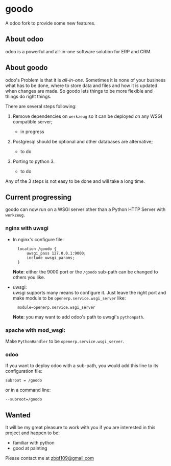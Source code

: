 # goodo
A odoo fork to provide some new features.

## About odoo
odoo is a powerful and all\-in\-one software solution for ERP and CRM.

## About goodo
odoo's Problem is that it is *all\-in\-one*. Sometimes it is none of your business what has to be done, where to store data and files and how it is updated when changes are made. So goodo lets things to be more flexible and things do right things.

There are several steps following:

1. Remove dependencies on `werkzeug` so it can be deployed on any WSGI compatible server;
    * in progress

2. Postgresql should be optional and other databases are alternative;
    * to do

3. Porting to python 3.
    * to do

Any of the 3 steps is not easy to be done and will take a long time.

## Current progressing

goodo can now run on a WSGI server other than a Python HTTP Server with `werkzeug`.

### nginx with uwsgi

* In nginx's configure file:

        location /goodo {  
            uwsgi_pass 127.0.0.1:9000;  
            include uwsgi_params;  
        }

    **Note**: either the 9000 port or the `/goodo` sub-path can be changed to others you like.

* uwsgi:  
    uwsgi supports many means to configure it. Just leave the right port and make module to be `openerp.service.wsgi_server` like:

        module=openerp.service.wsgi_server

    **Note**: you may want to add odoo's path to uwsgi's `pythonpath`.

### apache with mod\_wsgi:

Make `PythonHandler` to be `openerp.service.wsgi_server`.

### odoo 

If you want to deploy odoo with a sub-path, you would add this line to its configuration file:

    subroot = /goodo

or in a command line:

    --subroot=/goodo  

## Wanted

It will be my great pleasure to work with you if you are interested in this project and happen to be:

* familiar with python
* good at painting

Please contact me at zbqf109@gmail.com


